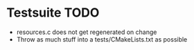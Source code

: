 

# Testsuite TODO
 - resources.c does not get regenerated on change
 - Throw as much stuff into a tests/CMakeLists.txt as possible
